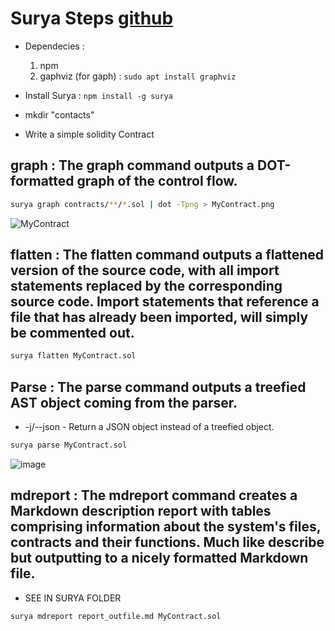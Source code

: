 # Surya Steps [github](https://github.com/Consensys/surya)
- Dependecies :
  1. npm
  2. gaphviz (for gaph) : `sudo apt install graphviz`

- Install Surya : `npm install -g surya`
- mkdir "contacts"
- Write a simple solidity Contract

## graph : The graph command outputs a DOT-formatted graph of the control flow.
``` sh
surya graph contracts/**/*.sol | dot -Tpng > MyContract.png
```
![MyContract](https://github.com/KRIISHSHARMA/solidity-security-audit/assets/86760658/a300e7d5-363c-40b0-8111-d7ea1168dd42)

## flatten : The flatten command outputs a flattened version of the source code, with all import statements replaced by the corresponding source code. Import statements that reference a file that has already been imported, will simply be commented out.

``` sh
surya flatten MyContract.sol
```
## Parse : The parse command outputs a treefied AST object coming from the parser.

-  -j/--json - Return a JSON object instead of a treefied object.

``` sh
surya parse MyContract.sol
```
![image](https://github.com/KRIISHSHARMA/solidity-security-audit/assets/86760658/b91ff65a-0aab-484f-bc03-b0e30f5ccfc7)

## mdreport : The mdreport command creates a Markdown description report with tables comprising information about the system's files, contracts and their functions. Much like describe but outputting to a nicely formatted Markdown file.

- SEE IN SURYA FOLDER
``` sh
surya mdreport report_outfile.md MyContract.sol
```
